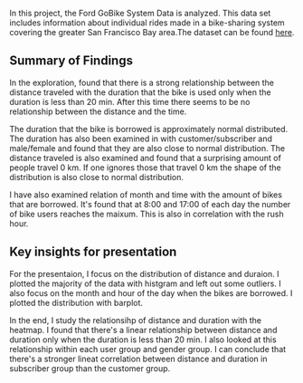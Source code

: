 
In this project, the Ford GoBike System Data is analyzed. This data set includes information about individual rides made in a bike-sharing system covering the greater San Francisco Bay area.The dataset can be found [here](https://www.fordgobike.com/system-data).

## Summary of Findings

In the exploration, found that there is a strong relationship between the distance traveled with the duration that the bike is used only when the duration is less than 20 min. After this time there seems to be no relationship between the distance and the time. 

The duration that the bike is borrowed is approximately normal distributed. The duration has also been examined in with customer/subscriber and male/female and found that they are also close to normal distribution. The distance traveled is also examined and found that a surprising amount of people travel 0 km. If one ignores those that travel 0 km the shape of the distribution is also close to normal distribution. 

I have also examined relation of month and time with the amount of bikes that are borrowed. It's found that at 8:00 and 17:00 of each day the number of bike users reaches the maixum. This is also in correlation with the rush hour. 

## Key insights for presentation

For the presentaion, I focus on the distribution of distance and duraion. I plotted the majority of the data with histgram and left out some outliers. I also focus on the month and hour of the day when the bikes are borrowed. I plotted the distribution with barplot.

In the end, I study the relationsihp of distance and duration with the heatmap. I found that there's a linear relationship between distance and duration only when the duration is less than 20 min. I also looked at this relationship within each user group and gender group. I can conclude that there's a stronger lineat correlation between distance and duration in subscriber group than the customer group.
